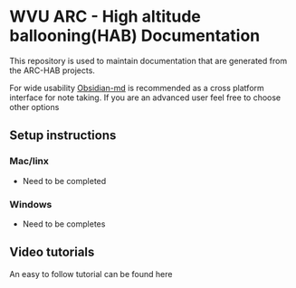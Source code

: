 # WVU ARC - High altitude ballooning(HAB) Documentation

This repository is used to maintain documentation that are generated from the ARC-HAB projects.

For wide usability [Obsidian-md](https://obsidian.md) is recommended as a cross platform interface for note taking. If you are an advanced user feel free to choose other options
## Setup instructions 

### Mac/linx

- Need to be completed

### Windows

- Need to be completes

## Video tutorials

An easy to follow tutorial can be found here



